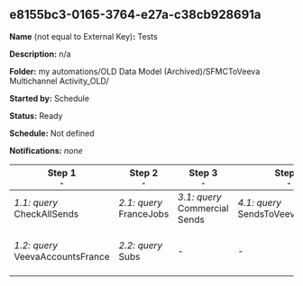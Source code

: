 ## e8155bc3-0165-3764-e27a-c38cb928691a

**Name** (not equal to External Key)**:** Tests

**Description:** n/a

**Folder:** my automations/OLD Data Model (Archived)/SFMCToVeeva Multichannel Activity_OLD/

**Started by:** Schedule

**Status:** Ready

**Schedule:** Not defined

**Notifications:** _none_


| Step 1<br>_<small>-</small>_ | Step 2<br>_<small>-</small>_ | Step 3<br>_<small>-</small>_ | Step 4<br>_<small>-</small>_ | Step 5<br>_<small>-</small>_ | Step 6<br>_<small>-</small>_ | Step 7<br>_<small>-</small>_ |
| --- | --- | --- | --- | --- | --- | --- |
| _1.1: query_<br>CheckAllSends | _2.1: query_<br>FranceJobs | _3.1: query_<br>Commercial Sends | _4.1: query_<br>SendsToVeevaAccounts | _5.1: query_<br>MCASends | _6.1: query_<br>Differences | _7.1: query_<br>SFID_Find |
| _1.2: query_<br>VeevaAccountsFrance | _2.2: query_<br>Subs | - | - | _5.2: query_<br>SentDaily | _6.2: query_<br>DifferencesDaily | _7.2: query_<br>MDMID Send |
